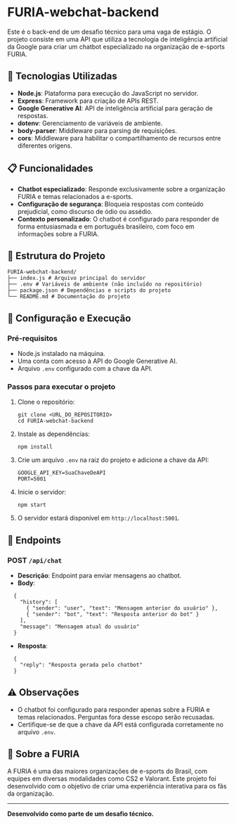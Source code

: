 # FURIA-webchat-backend

Este é o back-end de um desafio técnico para uma vaga de estágio. O projeto consiste em uma API que utiliza a tecnologia de inteligência artificial da Google para criar um chatbot especializado na organização de e-sports FURIA.

## 🚀 Tecnologias Utilizadas

- **Node.js**: Plataforma para execução do JavaScript no servidor.
- **Express**: Framework para criação de APIs REST.
- **Google Generative AI**: API de inteligência artificial para geração de respostas.
- **dotenv**: Gerenciamento de variáveis de ambiente.
- **body-parser**: Middleware para parsing de requisições.
- **cors**: Middleware para habilitar o compartilhamento de recursos entre diferentes origens.

## 📋 Funcionalidades

- **Chatbot especializado**: Responde exclusivamente sobre a organização FURIA e temas relacionados a e-sports.
- **Configuração de segurança**: Bloqueia respostas com conteúdo prejudicial, como discurso de ódio ou assédio.
- **Contexto personalizado**: O chatbot é configurado para responder de forma entusiasmada e em português brasileiro, com foco em informações sobre a FURIA.

## 📂 Estrutura do Projeto
```
FURIA-webchat-backend/ 
├── index.js # Arquivo principal do servidor 
├── .env # Variáveis de ambiente (não incluído no repositório) 
├── package.json # Dependências e scripts do projeto 
└── README.md # Documentação do projeto
```

## 🔧 Configuração e Execução

### Pré-requisitos

- Node.js instalado na máquina.
- Uma conta com acesso à API do Google Generative AI.
- Arquivo `.env` configurado com a chave da API.

### Passos para executar o projeto

1. Clone o repositório:
   ```
   git clone <URL_DO_REPOSITORIO>
   cd FURIA-webchat-backend
   ```

2. Instale as dependências:
   ```
   npm install
   ```

3. Crie um arquivo `.env` na raiz do projeto e adicione a chave da API:
   ```
   GOOGLE_API_KEY=SuaChaveDeAPI
   PORT=5001
   ```

4. Inicie o servidor:
   ```
   npm start
   ```

5. O servidor estará disponível em `http://localhost:5001`.

## 📡 Endpoints

### POST `/api/chat`

- **Descrição**: Endpoint para enviar mensagens ao chatbot.
- **Body**:
```
  {
    "history": [
      { "sender": "user", "text": "Mensagem anterior do usuário" },
      { "sender": "bot", "text": "Resposta anterior do bot" }
    ],
    "message": "Mensagem atual do usuário"
  }
```
- **Resposta**:
```
  {
    "reply": "Resposta gerada pelo chatbot"
  }
```

## ⚠️ Observações

- O chatbot foi configurado para responder apenas sobre a FURIA e temas relacionados. Perguntas fora desse escopo serão recusadas.
- Certifique-se de que a chave da API está configurada corretamente no arquivo `.env`.


## 🖤 Sobre a FURIA

A FURIA é uma das maiores organizações de e-sports do Brasil, com equipes em diversas modalidades como CS2 e Valorant. Este projeto foi desenvolvido com o objetivo de criar uma experiência interativa para os fãs da organização.

---

**Desenvolvido como parte de um desafio técnico.**
